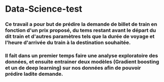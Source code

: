 # Data-Science-test

### Ce travail a pour but de prédire la demande de billet de train en fonction d'un prix proposé, du tems restant avant le départ du dit train et d'autres paramètres tels que la durée de voyage et l'heure d'arrivée du train à la destination souhaitée.

### Il fait dans un premier temps faire une analyse exploratoire des données, et ensuite entrainer deux modèles (Gradient boosting et un de deep learning) sur nos données afin de pouvoir prédire ladite demande.
